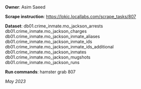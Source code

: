 **Owner**: Asim Saeed

**Scrape instruction**: https://lokic.locallabs.com/scrape_tasks/807

**Dataset**:  db01.crime_inmate.mo_jackson_arrests
              db01.crime_inmate.mo_jackson_charges
              db01.crime_inmate.mo_jackson_inmate_aliases
              db01.crime_inmate.mo_jackson_inmate_ids
              db01.crime_inmate.mo_jackson_inmate_ids_additional
              db01.crime_inmate.mo_jackson_inmates
              db01.crime_inmate.mo_jackson_mugshots
              db01.crime_inmate.mo_jackson_runs

**Run commands**: hamster grab 807

_May 2023_
